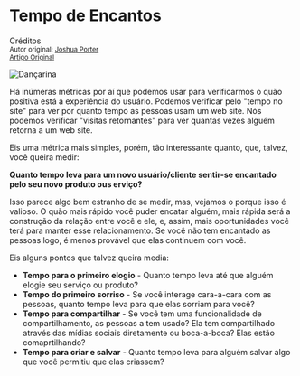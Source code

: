 Tempo de Encantos
=================
Créditos<br/>
<small>Autor original: [Joshua Porter](http://52weeksofux.com/)<br/>[Artigo Original](http://52weeksofux.com/post/866407309/time-to-delight)</small>

![Dançarina](http://media.tumblr.com/tumblr_l683g1K2N91qz8ohs.png "Dançarina")

Há inúmeras métricas por aí que podemos usar para verificarmos o quão positiva está a experiência do usuário. Podemos verificar pelo "tempo no site" para ver por quanto tempo as pessoas usam um web site. Nós podemos verificar "visitas retornantes" para ver quantas vezes alguém retorna a um web site.

Eis uma métrica mais simples, porém, tão interessante quanto, que, talvez, você queira medir:

**Quanto tempo leva para um novo usuário/cliente sentir-se encantado pelo seu novo produto ous erviço?**

Isso parece algo bem estranho de se medir, mas, vejamos o porque isso é valioso. O quão mais rápido você puder encatar alguém, mais rápida será a construção da relação entre você e ele, e, assim, mais oportunidades você terá para manter esse relacionamento. Se você não tem encantado as pessoas logo, é menos provável que elas continuem com você.

Eis alguns pontos que talvez queira media:

- **Tempo para o primeiro elogio** - Quanto tempo leva até que alguém elogie seu serviço ou produto?
- **Tempo do primeiro sorriso** - Se você interage cara-a-cara com as pessoas, quanto tempo leva para que elas sorriam para você?
- **Tempo para compartilhar** - Se você tem uma funcionalidade de compartilhamento, as pessoas a tem usado? Ela tem compartilhado através das mídias sociais diretamente ou boca-a-boca? Elas estão comaprtilhando?
- **Tempo para criar e salvar** - Quanto tempo leva para alguém salvar algo que você permitiu que elas criassem?